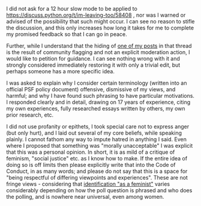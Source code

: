 <!--
.. title: Thread 58588 ("Why was slow mode applied to my thread, and my post hidden by the community?"), post 1
-->

I did not ask for a 12 hour slow mode to be applied to https://discuss.python.org/t/im-leaving-too/58408 , nor was I warned or advised of the possibility that such might occur. I can see no reason to stifle the discussion, and this only increases how long it takes for me to complete my promised feedback so that I can go in peace.

Further, while I understand that the hiding of [one of my posts](https://discuss.python.org/t/im-leaving-too/58408/6) in that thread is the result of community flagging and not an explicit moderation action, I would like to petition for guidance. I can see nothing wrong with it and strongly considered immediately restoring it with only a trivial edit, but perhaps someone has a more specific idea.

I was asked to explain why I consider certain terminology (written into an official PSF policy document) offensive, dismissive of my views, and harmful; and why I have found such phrasing to have particular motivations. I responded clearly and in detail, drawing on 17 years of experience, citing my own experiences, fully researched essays written by others, my own prior research, etc.

I did not use profanity or epithets, I took special care not to express anger (but only hurt), and I laid out several of my core beliefs, while speaking plainly. I cannot fathom any way to impute hatred in anything I said. Even where I proposed that something was "morally unacceptable" I was explicit that this was a personal opinion. In short, it is as mild of a critique of feminism, "social justice" etc. as I know how to make. If the entire idea of doing so is off limits then please explicitly write that into the Code of Conduct, in as many words; and please do not say that this is a space for "being respectful of differing viewpoints and experiences". These are not fringe views - considering that [identification "as a feminist"](https://duckduckgo.com/?q=how+many+people+identify+as+feminist) varies considerably depending on how the poll question is phrased and who does the polling, and is nowhere near universal, even among women.

